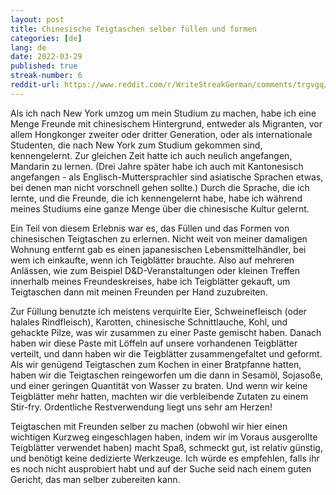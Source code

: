 ```yaml
---
layout: post
title: Chinesische Teigtaschen selber füllen und formen
categories: [de]
lang: de
date: 2022-03-29
published: true
streak-number: 6
reddit-url: https://www.reddit.com/r/WriteStreakGerman/comments/trgvgq/streak_6_chinesische_teigtaschen_selber_füllen/
---
```

Als ich nach New York umzog um mein Studium zu machen, habe ich eine Menge Freunde mit chinesischem Hintergrund, entweder als Migranten, vor allem Hongkonger zweiter oder dritter Generation, oder als internationale Studenten, die nach New York zum Studium gekommen sind, kennengelernt. Zur gleichen Zeit hatte ich auch neulich angefangen, Mandarin zu lernen. (Drei Jahre später habe ich auch mit Kantonesisch angefangen - als Englisch-Muttersprachler sind asiatische Sprachen etwas, bei denen man nicht vorschnell gehen sollte.) Durch die Sprache, die ich lernte, und die Freunde, die ich kennengelernt habe, habe ich während meines Studiums eine ganze Menge über die chinesische Kultur gelernt.

Ein Teil von diesem Erlebnis war es, das Füllen und das Formen von chinesischen Teigtaschen zu erlernen. Nicht weit von meiner damaligen Wohnung entfernt gab es einen japanesischen Lebensmittelhändler, bei wem ich einkaufte, wenn ich Teigblätter brauchte. Also auf mehreren Anlässen, wie zum Beispiel D&D-Veranstaltungen oder kleinen Treffen innerhalb meines Freundeskreises, habe ich Teigblätter gekauft, um Teigtaschen dann mit meinen Freunden per Hand zuzubreiten.

Zur Füllung benutzte ich meistens verquirlte Eier, Schweinefleisch (oder halales Rindfleisch), Karotten, chinesische Schnittlauche, Kohl, und gehackte Pilze, was wir zusammen zu einer Paste gemischt haben. Danach haben wir diese Paste mit Löffeln auf unsere vorhandenen Teigblätter verteilt, und dann haben wir die Teigblätter zusammengefaltet und geformt. Als wir genügend Teigtaschen zum Kochen in einer Bratpfanne hatten, haben wir die Teigtaschen reingeworfen um die dann in Sesamöl, Sojasoße, und einer geringen Quantität von Wasser zu braten. Und wenn wir keine Teigblätter mehr hatten, machten wir die verbleibende Zutaten zu einem Stir-fry. Ordentliche Restverwendung liegt uns sehr am Herzen!

Teigtaschen mit Freunden selber zu machen (obwohl wir hier einen wichtigen Kurzweg eingeschlagen haben, indem wir im Voraus ausgerollte Teigblätter verwendet haben) macht Spaß, schmeckt gut, ist relativ günstig, und benötigt keine dedizierte Werkzeuge. Ich würde es empfehlen, falls ihr es noch nicht ausprobiert habt und auf der Suche seid nach einem guten Gericht, das man selber zubereiten kann.
